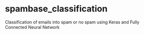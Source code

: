 # spambase_classification
Classification of emails into spam or no spam using Keras and Fully Connected Neural Network
